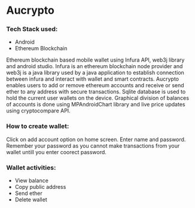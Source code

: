 # Aucrypto

### Tech Stack used: 
* Android 
* Ethereum Blockchain

Ethereum blockchain based mobile wallet using Infura API, web3j library and android studio. 
Infura is an ethereum blockchain node provider and web3j is a java library used by a java application to establish connection between infura and interact with wallet and smart contracts. Aucrypto enables users to add or remove ethereum accounts and receive or send ether to any address with secure transactions. Sqlite database is used to hold the current user wallets on the device. Graphical division of balances of accounts is done using MPAndroidChart library and live price updates using cryptocompare API.

### How to create wallet:
Click on add account option on home screen. Enter name and password. Remember your password as you cannot make transactions from your wallet untill you enter coorect password.

### Wallet activities:
* View balance
* Copy public address
* Send ether
* Delete wallet

